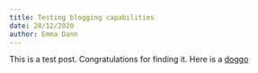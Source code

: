 ```yaml
---
title: Testing blogging capabilities
date: 28/12/2020
author: Emma Dann
---
```


This is a test post. Congratulations for finding it. Here is a [doggo](https://twitter.com/hilary_l072/status/1342435261343363072?s=20)
